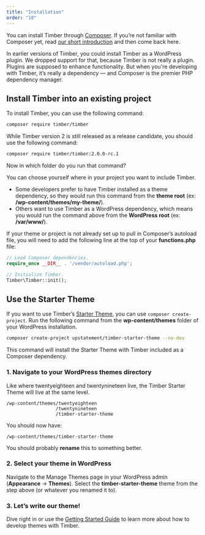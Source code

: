 ```yaml
---
title: "Installation"
order: "10"
---
```


You can install Timber through [Composer](https://getcomposer.org/download/). If you’re not familiar with Composer yet, read [our short introduction](https://timber.github.io/docs/v2/installation/intro-to-composer/) and then come back here.

In earlier versions of Timber, you could install Timber as a WordPress plugin. We dropped support for that, because Timber is not really a plugin. Plugins are supposed to enhance functionality. But when you're developing with Timber, it’s really a dependency — and Composer is the premier PHP dependency manager.

## Install Timber into an existing project

To install Timber, you can use the following command:

```bash
composer require timber/timber
```

While Timber version 2 is still released as a release candidate, you should use the following command:

```bash
composer require timber/timber:2.0.0-rc.1
```

Now in which folder do you run that command?

You can choose yourself where in your project you want to include Timber.

- Some developers prefer to have Timber installed as a theme dependency, so they would run this command from the **theme root** (ex: **/wp-content/themes/my-theme/**).
- Others want to use Timber as a WordPress dependency, which means you would run the command above from the **WordPress root** (ex: **/var/www/**).

If your theme or project is not already set up to pull in Composer’s autoload file, you will need to add the following line at the top of your **functions.php** file:

```php
// Load Composer dependencies.
require_once __DIR__ . '/vendor/autoload.php';

// Initialize Timber.
Timber\Timber::init();
```

## Use the Starter Theme

If you want to use Timber’s [Starter Theme](https://github.com/timber/starter-theme), you can use `composer create-project`. Run the following command from the **wp-content/themes** folder of your WordPress installation.

```bash
composer create-project upstatement/timber-starter-theme --no-dev
```

This command will install the Starter Theme with Timber included as a Composer dependency.

### 1. Navigate to your WordPress themes directory

Like where twentyeighteen and twentynineteen live, the Timber Starter Theme will live at the same level.

```
/wp-content/themes/twentyeighteen
                  /twentynineteen
                  /timber-starter-theme
```

You should now have:

```
/wp-content/themes/timber-starter-theme
```

You should probably **rename** this to something better.

### 2. Select your theme in WordPress

Navigate to the Manage Themes page in your WordPress admin (**Appearance** → **Themes**). Select the **timber-starter-theme** theme from the step above (or whatever you renamed it to).

### 3. Let’s write our theme!

Dive right in or use the [Getting Started Guide](/docs/v2/getting-started/introduction/) to learn more about how to develop themes with Timber.
